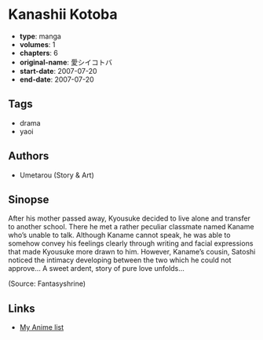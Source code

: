 # Kanashii Kotoba

-   **type**: manga
-   **volumes**: 1
-   **chapters**: 6
-   **original-name**: 愛シイコトバ
-   **start-date**: 2007-07-20
-   **end-date**: 2007-07-20

## Tags

-   drama
-   yaoi

## Authors

-   Umetarou (Story & Art)

## Sinopse

After his mother passed away, Kyousuke decided to live alone and transfer to another school. There he met a rather peculiar classmate named Kaname who’s unable to talk. Although Kaname cannot speak, he was able to somehow convey his feelings clearly through writing and facial expressions that made Kyousuke more drawn to him. However, Kaname’s cousin, Satoshi noticed the intimacy developing between the two which he could not approve… A sweet ardent, story of pure love unfolds… 

(Source: Fantasyshrine)

## Links

-   [My Anime list](https://myanimelist.net/manga/7109/Kanashii_Kotoba)
